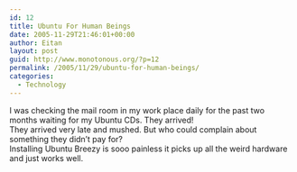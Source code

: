 ```yaml
---
id: 12
title: Ubuntu For Human Beings
date: 2005-11-29T21:46:01+00:00
author: Eitan
layout: post
guid: http://www.monotonous.org/?p=12
permalink: /2005/11/29/ubuntu-for-human-beings/
categories:
  - Technology
---
```

I was checking the mail room in my work place daily for the past two months waiting for my Ubuntu CDs. They arrived!  
They arrived very late and mushed. But who could complain about something they didn&#8217;t pay for?  
Installing Ubuntu Breezy is sooo painless it picks up all the weird hardware and just works well.